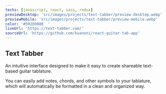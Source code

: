 ```yaml
---
techs: [javascript, react, sass, redux]
previewDesktop: 'src/images/projects/text-tabber/preview-desktop.webp'
previewMobile: 'src/images/projects/text-tabber/preview-mobile.webp'
color: '#592E0080  '
liveUrl: 'https://text-tabber.com/'
sourceUrl: 'https://github.com/kuanoni/react-guitar-tab-app'
---
```


## Text Tabber

An intuitive interface designed to make it easy to create shareable text-based guitar tablature.

You can easily add notes, chords, and other symbols to your tablature, which will automatically be formatted in a clean and organized way.

